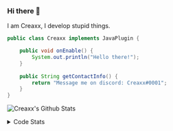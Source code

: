 ### Hi there 👋

I am Creaxx, I develop stupid things. 

```java
public class Creaxx implements JavaPlugin {

    public void onEnable() {
        System.out.println("Hello there!");
    }
    
    public String getContactInfo() {
        return "Message me on discord: Creaxx#0001";
    }
}
```

![Creaxx's Github Stats](https://github-readme-stats.vercel.app/api?username=CreaxxOG&show_icons=true&theme=dark&count_private=true)

<details>
  <summary>Code Stats</summary>

<!--START_SECTION:waka-->
![Code Time](http://img.shields.io/badge/Code%20Time-857%20hrs%2053%20mins-blue)

![Lines of code](https://img.shields.io/badge/From%20Hello%20World%20I%27ve%20Written-3%20Thousand%20lines%20of%20code-blue)

**🐱 My GitHub Data** 

> 🏆 456 Contributions in the Year 2022
 > 
> 📦 227.2 kB Used in GitHub's Storage 
 > 
> 🚫 Not Opted to Hire
 > 
> 📜 3 Public Repositories 
 > 
> 🔑 2 Private Repositories  
 > 
**I'm a Night 🦉** 

```text
🌞 Morning    8 commits      ░░░░░░░░░░░░░░░░░░░░░░░░░   2.9% 
🌆 Daytime    121 commits    ███████████░░░░░░░░░░░░░░   43.84% 
🌃 Evening    127 commits    ███████████░░░░░░░░░░░░░░   46.01% 
🌙 Night      20 commits     █░░░░░░░░░░░░░░░░░░░░░░░░   7.25%

```
📅 **I'm Most Productive on Wednesday** 

```text
Monday       38 commits     ███░░░░░░░░░░░░░░░░░░░░░░   13.77% 
Tuesday      57 commits     █████░░░░░░░░░░░░░░░░░░░░   20.65% 
Wednesday    62 commits     █████░░░░░░░░░░░░░░░░░░░░   22.46% 
Thursday     33 commits     ███░░░░░░░░░░░░░░░░░░░░░░   11.96% 
Friday       34 commits     ███░░░░░░░░░░░░░░░░░░░░░░   12.32% 
Saturday     27 commits     ██░░░░░░░░░░░░░░░░░░░░░░░   9.78% 
Sunday       25 commits     ██░░░░░░░░░░░░░░░░░░░░░░░   9.06%

```


📊 **This Week I Spent My Time On** 

```text
💬 Programming Languages: 
Java                     30 hrs 1 min        ███████████████████░░░░░░   78.11% 
Kotlin                   5 hrs 57 mins       ████░░░░░░░░░░░░░░░░░░░░░   15.51% 
XML                      45 mins             ░░░░░░░░░░░░░░░░░░░░░░░░░   1.99% 
Groovy                   24 mins             ░░░░░░░░░░░░░░░░░░░░░░░░░   1.05% 
YAML                     24 mins             ░░░░░░░░░░░░░░░░░░░░░░░░░   1.05%

🔥 Editors: 
IntelliJ                 38 hrs 26 mins      █████████████████████████   100.0%

```

**I Mostly Code in Java** 

```text
Java                     6 repos             ████████████████░░░░░░░░░   66.67% 
EJS                      1 repo              ██░░░░░░░░░░░░░░░░░░░░░░░   11.11% 
Kotlin                   1 repo              ██░░░░░░░░░░░░░░░░░░░░░░░   11.11% 
Python                   1 repo              ██░░░░░░░░░░░░░░░░░░░░░░░   11.11%

```



 Last Updated on 03/09/2022 18:29:51 UTC
<!--END_SECTION:waka-->
</details>
